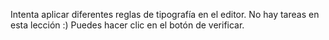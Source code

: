Intenta aplicar diferentes reglas de tipografía en el editor. No hay tareas en esta lección :) Puedes hacer clic en el botón de verificar.
